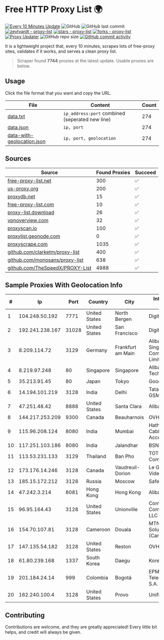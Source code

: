 
# Free HTTP Proxy List 🌍

[![Every 10 Minutes Update](https://github.com/mertguvencli/http-proxy-list/actions/workflows/main.yml/badge.svg?branch=main)](https://github.com/mertguvencli/http-proxy-list/actions/workflows/main.yml)
![GitHub](https://img.shields.io/github/license/mertguvencli/http-proxy-list)
![GitHub last commit](https://img.shields.io/github/last-commit/mertguvencli/http-proxy-list)
[![zevtyardt - proxy-list](https://img.shields.io/static/v1?label=zevtyardt&message=proxy-list&color=blue&logo=github)](https://github.com/zevtyardt/proxy-list "Go to GitHub repo")
[![stars - proxy-list](https://img.shields.io/github/stars/zevtyardt/proxy-list?style=social)](https://github.com/zevtyardt/proxy-list)
[![forks - proxy-list](https://img.shields.io/github/forks/zevtyardt/proxy-list?style=social)](https://github.com/zevtyardt/proxy-list)
[![Proxy Updater](https://github.com/zevtyardt/proxy-list/workflows/Proxy%20Updater/badge.svg)](https://github.com/zevtyardt/proxy-list/actions?query=workflow:"Proxy+Updater")
![GitHub repo size](https://img.shields.io/github/repo-size/zevtyardt/proxy-list)
[![GitHub commit activity](https://img.shields.io/github/commit-activity/m/zevtyardt/proxy-list?logo=commits)](https://github.com/zevtyardt/proxy-list/commits/main)

It is a lightweight project that, every 10 minutes, scrapes lots of free-proxy sites, validates if it works, and serves a clean proxy list.

> Scraper found **7744** proxies at the latest update. Usable proxies are below.

## Usage

Click the file format that you want and copy the URL.

|File|Content|Count|
|----|-------|-----|
|[data.txt](https://raw.githubusercontent.com/mertguvencli/http-proxy-list/main/proxy-list/data.txt)|`ip_address:port` combined (seperated new line)|274|
|[data.json](https://raw.githubusercontent.com/mertguvencli/http-proxy-list/main/proxy-list/data.json)|`ip, port`|274|
|[data-with-geolocation.json](https://raw.githubusercontent.com/mertguvencli/http-proxy-list/main/proxy-list/data-with-geolocation.json)|`ip, port, geolocation`|274|

## Sources

|Source|Found Proxies|Succeed|
|------|-------------|-------|
|[free-proxy-list.net](https://free-proxy-list.net)|300|✅|
|[us-proxy.org](https://www.us-proxy.org)|200|✅|
|[proxydb.net](http://proxydb.net)|15|✅|
|[free-proxy-list.com](https://free-proxy-list.com/?page=&port=&type%5B%5D=http&type%5B%5D=https&up_time=0&search=Search)|10|✅|
|[proxy-list.download](https://www.proxy-list.download/HTTP)|26|✅|
|[vpnoverview.com](https://vpnoverview.com/privacy/anonymous-browsing/free-proxy-servers)|32|✅|
|[proxyscan.io](https://www.proxyscan.io)|100|✅|
|[proxylist.geonode.com](https://proxylist.geonode.com/api/proxy-list?limit=300&page=1&sort_by=lastChecked&sort_type=desc&protocols=http,https)|0|✅|
|[proxyscrape.com](https://api.proxyscrape.com/v2/?request=displayproxies&protocol=http&timeout=10000&country=all&ssl=all&anonymity=all)|1035|✅|
|[github.com/clarketm/proxy-list](https://raw.githubusercontent.com/clarketm/proxy-list/master/proxy-list-raw.txt)|400|✅|
|[github.com/monosans/proxy-list](https://raw.githubusercontent.com/monosans/proxy-list/main/proxies/http.txt)|638|✅|
|[github.com/TheSpeedX/PROXY-List](https://raw.githubusercontent.com/TheSpeedX/PROXY-List/master/http.txt)|4988|✅|


## Sample Proxies With Geolocation Info

|#|Ip|Port|Country|City|Internet Service Provider|
|-|--|----|-------|----|-------------------------|
|1|104.248.50.192|7771|United States|North Bergen|DigitalOcean, LLC|
|2|192.241.238.167|31028|United States|San Francisco|DigitalOcean, LLC|
|3|8.209.114.72|3129|Germany|Frankfurt am Main|Alibaba.com Singapore E-Commerce Private Limited|
|4|8.219.97.248|80|Singapore|Singapore|Alibaba (US) Technology Co., Ltd.|
|5|35.213.91.45|80|Japan|Tokyo|Google LLC|
|6|14.194.101.219|3128|India|Delhi|Tata Tele Services GSM|
|7|47.251.48.42|8888|United States|Santa Clara|Alibaba.com LLC|
|8|144.217.253.209|9300|Canada|Beauharnois|OVH SAS|
|9|115.96.208.124|8080|India|Mumbai|Hathway IP over Cable Internet Access|
|10|117.251.103.186|8080|India|Jalandhar|BSNL Internet|
|11|113.53.231.133|3129|Thailand|Ban Pho|TOT Public Company Limited|
|12|173.176.14.246|3128|Canada|Vaudreuil-Dorion|Le Groupe Videotron Ltee|
|13|185.15.172.212|3128|Russia|Moscow|SafeData LLC|
|14|47.242.3.214|8081|Hong Kong|Hong Kong|Alibaba.com LLC|
|15|96.95.164.43|3128|United States|Unionville|Comcast Cable Communications, LLC|
|16|154.70.107.81|3128|Cameroon|Douala|MTN Network Solutions (Cameroon)|
|17|147.135.54.182|3128|United States|Reston|OVH SAS|
|18|61.80.239.168|1337|South Korea|Daegu|Korea Telecom|
|19|201.184.24.14|999|Colombia|Bogotá|EPM Telecomunicaciones S.A. E.S.P.|
|20|162.240.100.4|3128|United States|Provo|Unified Layer|



## Contributing

Contributions are welcome, and they are greatly appreciated! Every
little bit helps, and credit will always be given.

